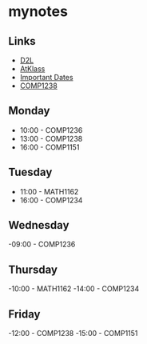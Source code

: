 # mynotes
## Links
- [D2L](https://learn.georgebrown.ca)
- [AtKlass](https://app.atklass.com)
- [Important Dates](https://www.georgebrown.ca/current-students/important-dates?term=27246&category=131)
- [COMP1238](comp1238.md)

## Monday
- 10:00 - COMP1236
- 13:00 - COMP1238
- 16:00 - COMP1151
## Tuesday
- 11:00 - MATH1162
- 16:00 - COMP1234
## Wednesday
-09:00 - COMP1236
## Thursday
-10:00 - MATH1162
-14:00 - COMP1234
## Friday
-12:00 - COMP1238
-15:00 - COMP1151  

